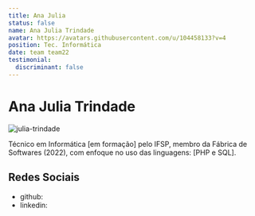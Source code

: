 ```yaml
---
title: Ana Julia
status: false
name: Ana Julia Trindade
avatar: https://avatars.githubusercontent.com/u/104458133?v=4
position: Tec. Informática
date: team team22
testimonial:
  discriminant: false
---
```

# Ana Julia Trindade

![julia-trindade](https://avatars.githubusercontent.com/u/104458133?v=4)

Técnico em Informática [em formação] pelo IFSP, membro da Fábrica de Softwares (2022), com enfoque no uso das linguagens: [PHP e SQL].

## Redes Sociais

- github:
- linkedin:
